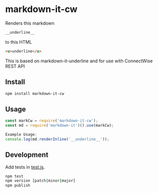 # markdown-it-cw
Renders this markdown

```md
__underline__
```

to this HTML

```HTML
<u>underline</u>
```

This is based on markdown-it-underline and for use with ConnectWise REST API

## Install

```sh
npm install markdown-it-cw
```

## Usage

```js
const markCw = require('markdown-it-cw');
const md = require('markdown-it')().use(markCw);

Example Usage:
console.log(md.renderInline('__underline__'));
```

## Development

Add tests in [test.js](test.js).

```sh
npm test
npm version [patch|minor|major]
npm publish
```
